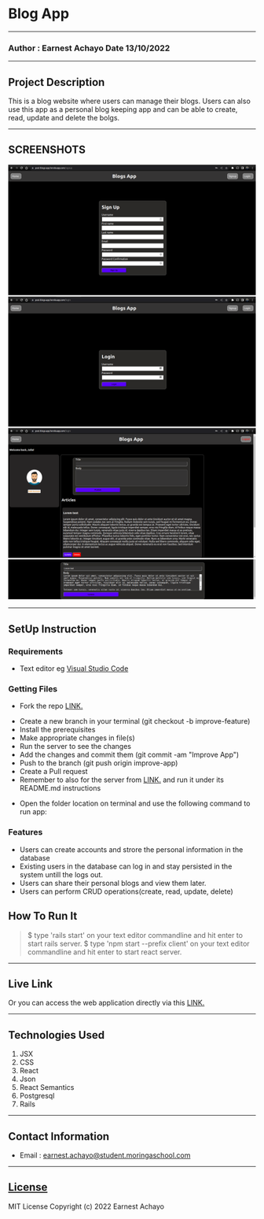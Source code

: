 # Blog App

---

### Author : Earnest Achayo Date 13/10/2022

---

## Project Description

This is a blog website where users can manage their blogs. Users can also use this app as a personal blog keeping app and can be able to create, read, update and delete the bolgs.

---

## SCREENSHOTS

![image](./client/public/images/2.png)
![image](./client/public/images/1.png)
![image](./client/public/images/3.png)
![image](./client/public/images/4.png)


---

## SetUp Instruction

### Requirements

- Text editor eg [Visual Studio Code](https://code.visualstudio.com/download)

### Getting Files

- Fork the repo [LINK.](https://github.com/AchayoEarnest?tab=repositories)

* Create a new branch in your terminal (git checkout -b improve-feature)
* Install the prerequisites
* Make appropriate changes in file(s)
* Run the server to see the changes
* Add the changes and commit them (git commit -am "Improve App")
* Push to the branch (git push origin improve-app)
* Create a Pull request
* Remember to also for the server from [LINK.](https://github.com/AchayoEarnest/phase-3-personal-blog-react-sinatra-project-api) and run it under its README.md instructions

- Open the folder location on terminal and use the following command to run app:

### Features

- Users can create accounts and strore the personal information in the database
- Existing users in the database can log in and stay persisted in the system untill the logs out.
- Users can share their personal blogs and view them later.
- Users can perform CRUD operations(create, read, update, delete)

## How To Run It

> $ type 'rails start' on your text editor commandline and hit enter to start rails server.
> $ type 'npm start --prefix client' on your text editor commandline and hit enter to start react server.

---

## Live Link

Or you can access the web application directly via this [LINK.]()

---

## Technologies Used

1. JSX
2. CSS
3. React
4. Json
5. React Semantics
6. Postgresql
7. Rails

---

## Contact Information

- Email : earnest.achayo@student.moringaschool.com

---

## [License](LICENSE)

MIT License
Copyright (c) 2022 Earnest Achayo
